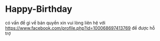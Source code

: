 # Happy-Birthday
có vấn đề gì về bản quyền xin vui lòng liên hệ với https://www.facebook.com/profile.php?id=100068697413769 để được hỗ trợ
